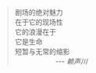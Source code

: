 > 剧场的绝对魅力<br/>
> 在于它的现场性<br/>
> 它的浪漫在于<br/>
> 它是生命<br/>
> 短暂与无常的缩影<br/>
> &nbsp;&nbsp;&nbsp;&nbsp;&nbsp;&nbsp;&nbsp;&nbsp;&nbsp;&nbsp;&nbsp;&nbsp;&nbsp;&nbsp;&nbsp;&nbsp;&nbsp;&nbsp;&nbsp;&nbsp;
> --- <cite>赖声川</cite>
